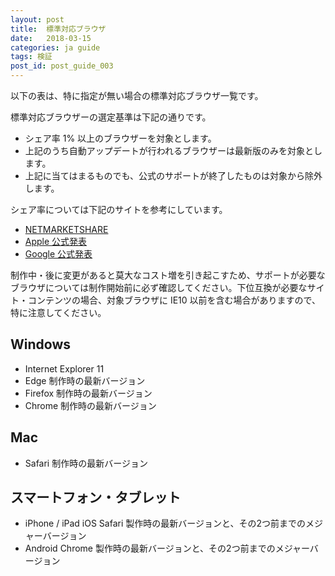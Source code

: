 ```yaml
---
layout: post
title:  標準対応ブラウザ
date:   2018-03-15
categories: ja guide
tags: 検証
post_id: post_guide_003
---
```


以下の表は、特に指定が無い場合の標準対応ブラウザ一覧です。

標準対応ブラウザーの選定基準は下記の通りです。

* シェア率 1% 以上のブラウザーを対象とします。
* 上記のうち自動アップデートが行われるブラウザーは最新版のみを対象とします。
* 上記に当てはまるものでも、公式のサポートが終了したものは対象から除外します。

シェア率については下記のサイトを参考にしています。

* <a href="https://www.netmarketshare.com/browser-market-share.aspx" target="_blank">NETMARKETSHARE</a>
* <a href="https://developer.apple.com/support/app-store/" target="_blank">Apple 公式発表</a>
* <a href="http://developer.android.com/about/dashboards/index.html" target="_blank">Google 公式発表</a>

制作中・後に変更があると莫大なコスト増を引き起こすため、サポートが必要なブラウザについては制作開始前に必ず確認してください。下位互換が必要なサイト・コンテンツの場合、対象ブラウザに IE10 以前を含む場合がありますので、特に注意してください。

<div>
  <h2>Windows</h2>
  <ul>
    <li>Internet Explorer 11</li>
    <li>Edge 制作時の最新バージョン</li>
    <li>Firefox 制作時の最新バージョン</li>
    <li>Chrome 制作時の最新バージョン</li>
  </ul>
</div>
<div>
  <h2>Mac</h2>
  <ul>
    <li>Safari 制作時の最新バージョン</li>
  </ul>
</div>
<div>
  <h2>スマートフォン・タブレット</h2>
  <ul>
    <li>iPhone / iPad iOS Safari 製作時の最新バージョンと、その2つ前までのメジャーバージョン</li>
    <li>Android Chrome 製作時の最新バージョンと、その2つ前までのメジャーバージョン</li>
  </ul>
</div>

